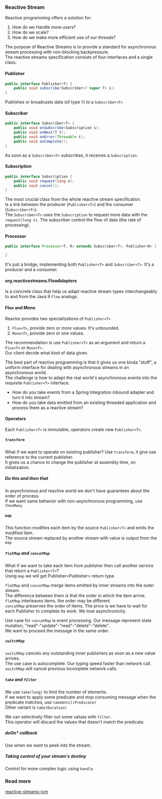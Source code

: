 ### Reactive Stream

Reactive programming offers a solution for:  
1. How do we Handle more users?  
2. How do we scale?  
3. How do we make more efficient use of our threads?

The purpose of Reactive Streams is to provide a standard for asynchronous stream processing with non-blocking backpressure.  
The reactive streams specification consists of four interfaces and a single class.

#### Publisher

```java
public interface Publisher<T> {
    public void subscribe(Subscriber<? super T> s);
}
```  
Publishes or broadcasts data (of type `T`) to a `Subscriber<T>`

#### Subscriber

```java
public interface Subscriber<T> {
    public void onSubscribe(Subscription s);
    public void onNext(T t);
    public void onError(Throwable t);
    public void onComplete();
}
```  
As soon as a `Subscriber<T>` subscribes, it receives a `Subscription`.

#### Subscription

```java
public interface Subscription {
    public void request(long n);
    public void cancel();
}
```  
The most crucial class from the whole reactive stream specification.  
Is a link between the producer (`Publisher<T>`) and the consumer (`Subscriber<T>`).  
The `Subscriber<T>` uses the `Subscription` to request more data with the `request(long n)`. The subscriber control the flow of data (the rate of processing).

#### Processor

```java
public interface Processor<T, R> extends Subscriber<T>, Publisher<R> {

}
```  
It's just a bridge, implementing both `Publisher<T>` and `Subscriber<T>`. It's a producer and a consumer.

#### org.reactivestreams.FlowAdapters

Is a concrete class that help us adapt reactive stream types interchangeably to and from the Java 9 `Flow` analogs.

#### Flux<T> and Mono<T>

Reactor provides two specializations of `Publisher<T>`  
1. `Flux<T>`, provide zero or more values. It's unbounded.  
2. `Mono<T>`, provide zero or one values.

The recommendation is use `Publisher<T>` as an argument and return a `Flux<T>` or `Mono<T>`.  
Our client decide what kind of data given.

The best part of reactive programming is that it gives us one kinda "stuff", a uniform interface for dealing with asynchronous streams in an asynchronous world.  
The challenge is how to adapt the real world's asynchronous events into the requisite `Publisher<T>` interface.  
- How do you take events from a Spring Integration inbound adapter and turn it into stream?  
- How do you take data emitted from an existing threaded application and process them as a reactive stream?

#### Operators

Each `Publisher<T>` is immutable, operators create new `Publisher<T>`.

##### `transform`

What if we want to operate on existing publisher? Use `transform`, it give use reference to the current publisher.  
It gives us a chance to change the publisher at assembly time, on initialization.

##### Do this and then that

In asynchronous and reactive world we don't have guarantees about the order of process.  
If we want same behavior with non-asynchronous programming, use `thenMany`

##### `map`

This function modifies each item by the source `Publisher<T>` and emits the modified item.  
The source stream replaced by another stream with value is output from the `map`

##### `flatMap` and `concatMap`

What if we want to take each item from publisher then call another service that return a `Publisher<T>`?  
Using `map` we will get Publisher<Publisher<T>> return type.

`flatMap` and `concatMap` merge items emitted by inner streams into the outer stream.  
The difference between them is that the order in which the item arrive. `flatMap` interleaves items, the order may be different.  
`concatMap` preserves the order of items. The price is we have to wait for each Publisher<T> to complete its work. We lose asynchronicity.

Use case for `concatMap` is event processing. Our message represent state mutation, "read"-"update"-"read"-"delete"-"delete".  
We want to proceed the message in the same order.

##### `switchMap`

`switchMap` cancels any outstanding inner publishers as soon as a new value arrives.  
The use case is autocomplete. Our typing speed faster than network call. `switchMap` will cancel previous incomplete network calls.

##### `take` and `filter`

We use `take(long)` to limit the number of elements.  
If we want to apply some predicate and stop consuming message when the predicate matches, use `takeUntil(Predicate)`  
Other variant is `take(Duration)`

We can selectively filter out some values with `filter`.  
This operator will discard the values that doesn't match the predicate.

##### doOn* callback

Use when we want to peek into the stream.

##### Taking control of your stream's destiny

Control for more complex logic using `handle`

### Read more

[reactive-streams-jvm](https://github.com/reactive-streams/reactive-streams-jvm)